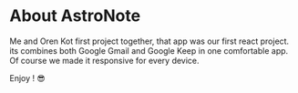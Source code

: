 # About AstroNote

Me and Oren Kot first project together, that app was our first react project.
its combines both Google Gmail and Google Keep in one comfortable app.
Of course we made it responsive for every device.

Enjoy ! 😎

